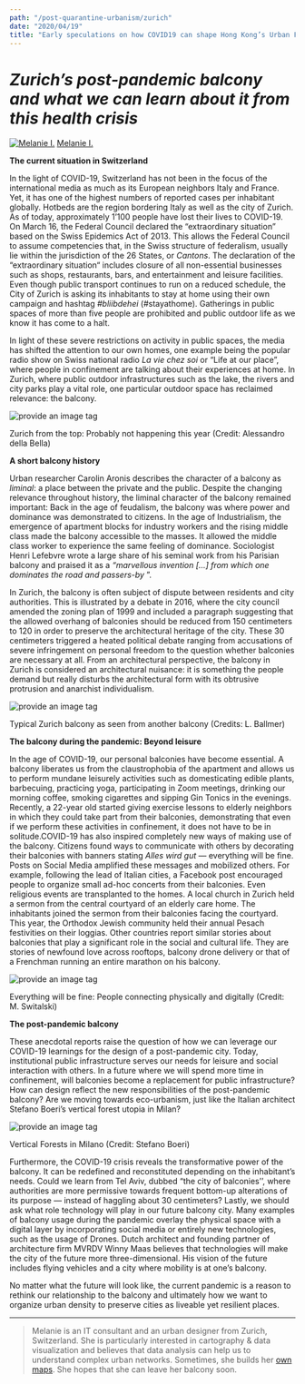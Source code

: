 ```yaml
---
path: "/post-quarantine-urbanism/zurich"
date: "2020/04/19"
title: "Early speculations on how COVID19 can shape Hong Kong’s Urban Future"
---
```


**_Zurich’s post-pandemic balcony and what we can learn about it from this health crisis_**
===========================================================================================

[![Melanie I.](https://miro.medium.com/fit/c/96/96/2*b0TtwxwB_LacHXKaWVHFug.jpeg)](https://medium.com/@indemfeld?source=post_page-----889e4081bfa3----------------------)
[Melanie I.](https://medium.com/@indemfeld?source=post_page-----889e4081bfa3----------------------)

**The current situation in Switzerland**

In the light of COVID-19, Switzerland has not been in the focus of the international media as much as its European neighbors Italy and France. Yet, it has one of the highest numbers of reported cases per inhabitant globally. Hotbeds are the region bordering Italy as well as the city of Zurich. As of today, approximately 1’100 people have lost their lives to COVID-19. On March 16, the Federal Council declared the “extraordinary situation” based on the Swiss Epidemics Act of 2013. This allows the Federal Council to assume competencies that, in the Swiss structure of federalism, usually lie within the jurisdiction of the 26 States, or _Cantons_. The declaration of the “extraordinary situation“ includes closure of all non-essential businesses such as shops, restaurants, bars, and entertainment and leisure facilities. Even though public transport continues to run on a reduced schedule, the City of Zurich is asking its inhabitants to stay at home using their own campaign and hashtag _#bliibdehei_ (#stayathome). Gatherings in public spaces of more than five people are prohibited and public outdoor life as we know it has come to a halt.

In light of these severe restrictions on activity in public spaces, the media has shifted the attention to our own homes, one example being the popular radio show on Swiss national radio _La vie chez soi_ or “Life at our place”, where people in confinement are talking about their experiences at home. In Zurich, where public outdoor infrastructures such as the lake, the rivers and city parks play a vital role, one particular outdoor space has reclaimed relevance: the balcony.

<img src="https://miro.medium.com/max/1400/1*9m0QoKuCeVylBRbUzJwWfA.jpeg" alt="provide an image tag"/>

Zurich from the top: Probably not happening this year (Credit: Alessandro della Bella)

**A short balcony history**

Urban researcher Carolin Aronis describes the character of a balcony as _liminal_: a place between the private and the public. Despite the changing relevance throughout history, the liminal character of the balcony remained important: Back in the age of feudalism, the balcony was where power and dominance was demonstrated to citizens. In the age of Industrialism, the emergence of apartment blocks for industry workers and the rising middle class made the balcony accessible to the masses. It allowed the middle class worker to experience the same feeling of dominance. Sociologist Henri Lefebvre wrote a large share of his seminal work from his Parisian balcony and praised it as a _“marvellous invention \[…\] from which one dominates the road and passers-by_ ”.

In Zurich, the balcony is often subject of dispute between residents and city authorities. This is illustrated by a debate in 2016, where the city council amended the zoning plan of 1999 and included a paragraph suggesting that the allowed overhang of balconies should be reduced from 150 centimeters to 120 in order to preserve the architectural heritage of the city. These 30 centimeters triggered a heated political debate ranging from accusations of severe infringement on personal freedom to the question whether balconies are necessary at all. From an architectural perspective, the balcony in Zurich is considered an architectural nuisance: it is something the people demand but really disturbs the architectural form with its obtrusive protrusion and anarchist individualism.

<img src="https://miro.medium.com/max/1400/1*nmTjEAfoSjjOvYo6cM6TyA.png" alt="provide an image tag"/>

Typical Zurich balcony as seen from another balcony (Credits: L. Ballmer)

**The balcony during the pandemic: Beyond leisure**

In the age of COVID-19, our personal balconies have become essential. A balcony liberates us from the claustrophobia of the apartment and allows us to perform mundane leisurely activities such as domesticating edible plants, barbecuing, practicing yoga, participating in Zoom meetings, drinking our morning coffee, smoking cigarettes and sipping Gin Tonics in the evenings. Recently, a 22-year old started giving exercise lessons to elderly neighbors in which they could take part from their balconies, demonstrating that even if we perform these activities in confinement, it does not have to be in solitude.COVID-19 has also inspired completely new ways of making use of the balcony. Citizens found ways to communicate with others by decorating their balconies with banners stating _Alles wird gut —_ everything will be fine. Posts on Social Media amplified these messages and mobilized others. For example, following the lead of Italian cities, a Facebook post encouraged people to organize small ad-hoc concerts from their balconies. Even religious events are transplanted to the homes. A local church in Zurich held a sermon from the central courtyard of an elderly care home. The inhabitants joined the sermon from their balconies facing the courtyard. This year, the Orthodox Jewish community held their annual Pesach festivities on their loggias. Other countries report similar stories about balconies that play a significant role in the social and cultural life. They are stories of newfound love across rooftops, balcony drone delivery or that of a Frenchman running an entire marathon on his balcony.

<img src="https://miro.medium.com/max/1400/1*j1Uu0FEMYVB6dCngEiWHsg.png" alt="provide an image tag"/>

Everything will be fine: People connecting physically and digitally (Credit: M. Switalski)

**The post-pandemic balcony**

These anecdotal reports raise the question of how we can leverage our COVID-19 learnings for the design of a post-pandemic city. Today, institutional public infrastructure serves our needs for leisure and social interaction with others. In a future where we will spend more time in confinement, will balconies become a replacement for public infrastructure? How can design reflect the new responsibilities of the post-pandemic balcony? Are we moving towards eco-urbanism, just like the Italian architect Stefano Boeri’s vertical forest utopia in Milan?

<img src="https://miro.medium.com/max/1400/1*yeT0ZLB5v2xjQyVV7CMr4Q.jpeg" alt="provide an image tag"/>

Vertical Forests in Milano (Credit: Stefano Boeri)

Furthermore, the COVID-19 crisis reveals the transformative power of the balcony. It can be redefined and reconstituted depending on the inhabitant’s needs. Could we learn from Tel Aviv, dubbed “the city of balconies’’, where authorities are more permissive towards frequent bottom-up alterations of its purpose — instead of haggling about 30 centimeters? Lastly, we should ask what role technology will play in our future balcony city. Many examples of balcony usage during the pandemic overlay the physical space with a digital layer by incorporating social media or entirely new technologies, such as the usage of Drones. Dutch architect and founding partner of architecture firm MVRDV Winny Maas believes that technologies will make the city of the future more three-dimensional. His vision of the future includes flying vehicles and a city where mobility is at one’s balcony.

No matter what the future will look like, the current pandemic is a reason to rethink our relationship to the balcony and ultimately how we want to organize urban density to preserve cities as liveable yet resilient places.

* * *

> Melanie is an IT consultant and an urban designer from Zurich, Switzerland. She is particularly interested in cartography & data visualization and believes that data analysis can help us to understand complex urban networks. Sometimes, she builds her [own maps](https://www.melanieimfeld.com/). She hopes that she can leave her balcony soon.
